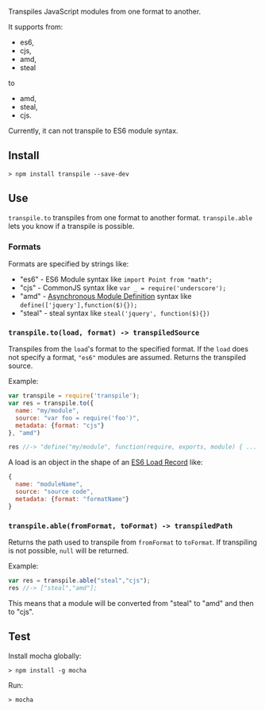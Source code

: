 Transpiles JavaScript modules from one format to another.

It supports from:
 
 - es6, 
 - cjs, 
 - amd, 
 - steal
 
to 

 - amd, 
 - steal, 
 - cjs.

Currently, it can not transpile to ES6 module syntax.

## Install

    > npm install transpile --save-dev

## Use

`transpile.to` transpiles from one format to another format. `transpile.able`
lets you know if a transpile is possible.

### Formats

Formats are specified by strings like:

 - "es6" - ES6 Module syntax like `import Point from "math";`
 - "cjs" - CommonJS syntax like `var _ = require('underscore');`
 - "amd" - [Asynchronous Module Definition](https://github.com/amdjs/amdjs-api/wiki/AMD) 
         syntax like `define(['jquery'],function($){});`
 - "steal" - steal syntax like `steal('jquery', function($){})`


### `transpile.to(load, format) -> transpiledSource`

Transpiles from the `load`'s format to the specified format. If
the `load` does not specify a format, `"es6"` modules are assumed. Returns
the transpiled source.

Example:

```js
var transpile = require('transpile');
var res = transpile.to({
  name: "my/module",
  source: "var foo = require('foo')",
  metadata: {format: "cjs"}
}, "amd")

res //-> "define("my/module", function(require, exports, module) { ... "
```
    
A load is an object in the shape of 
an [ES6 Load Record](https://people.mozilla.org/~jorendorff/es6-draft.html#sec-load-records-and-loadrequest-objects) like:

```js
{
  name: "moduleName",
  source: "source code",
  metadata: {format: "formatName"}
}
```

### `transpile.able(fromFormat, toFormat) -> transpiledPath`

Returns the path used to transpile 
from `fromFormat` to `toFormat`. If transpiling is not possible, `null` will be
returned.

Example:

```js
var res = transpile.able("steal","cjs");
res //-> ["steal","amd"];
```

This means that a module will be converted from "steal" to "amd" and then
to "cjs".


## Test

Install mocha globally:

    > npm install -g mocha
    
Run:

	> mocha
